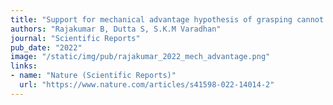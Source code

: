 ```yaml
---
title: "Support for mechanical advantage hypothesis of grasping cannot be explained only by task mechanics"
authors: "Rajakumar B, Dutta S, S.K.M Varadhan"
journal: "Scientific Reports"
pub_date: "2022"
image: "/static/img/pub/rajakumar_2022_mech_advantage.png"
links:
- name: "Nature (Scientific Reports)"
  url: "https://www.nature.com/articles/s41598-022-14014-2"
---
```

